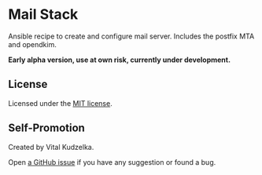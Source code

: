 Mail Stack
==========

Ansible recipe to create and configure mail server. Includes the postfix MTA
and opendkim.

**Early alpha version, use at own risk, currently under development.**


License
-------

Licensed under the [MIT license](http://mit-license.org/vitalk).


Self-Promotion
--------------

Created by Vital Kudzelka.

Open [a GitHub issue](https://github.com/vitalk/ansible-mail-stack/issues) if
you have any suggestion or found a bug.
